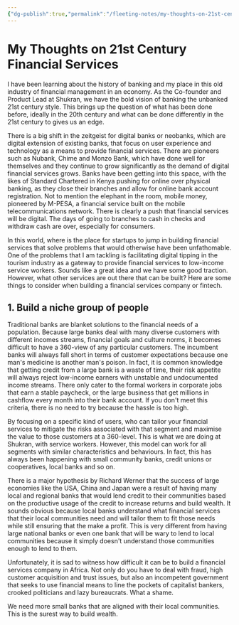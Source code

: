 ```yaml
---
{"dg-publish":true,"permalink":"/fleeting-notes/my-thoughts-on-21st-century-financial-services/","noteIcon":"2"}
---
```


# My Thoughts on 21st Century Financial Services

I have been learning about the history of banking and my place in this old industry of financial management in an economy. As the Co-founder and Product Lead at Shukran, we have the bold vision of banking the unbanked 21st century style. This brings up the question of what has been done before, ideally in the 20th century and what can be done differently in the 21st century to gives us an edge.

There is a big shift in the zeitgeist for digital banks or neobanks, which are digital extension of existing banks, that focus on user experience and technology as a means to provide financial services. There are pioneers such as Nubank, Chime and Monzo Bank, which have done well for themselves and they continue to grow significantly as the demand of digital financial services grows. Banks have been getting into this space, with the likes of Standard Chartered in Kenya pushing for online over physical banking, as they close their branches and allow for online bank account registration. Not to mention the elephant in the room, mobile money, pioneered by M-PESA, a financial service built on the mobile telecommunications network. There is clearly a push that financial services will be digital. The days of going to branches to cash in checks and withdraw cash are over, especially for consumers.

In this world, where is the place for startups to jump in building financial services that solve problems that would otherwise have been unfathomable. One of the problems that I am tackling is facilitating digital tipping in the tourism industry as a gateway to provide financial services to low-income service workers. Sounds like a great idea and we have some good traction. However, what other services are out there that can be built? Here are some things to consider when building a financial services company or fintech.

## 1. Build a niche group of people

Traditional banks are blanket solutions to the financial needs of a population. Because large banks deal with many diverse customers with different incomes streams, financial goals and culture norms, it becomes difficult to have a 360-view of any particular customers. The incumbent banks will always fall short in terms of customer expectations because one man's medicine is another man's poison. In fact, it is common knowledge that getting credit from a large bank is a waste of time, their risk appetite will always reject low-income earners with unstable and undocumented income streams. There only cater to the formal workers in corporate jobs that earn a stable paycheck, or the large business that get millions in cashflow every month into their bank account. If you don't meet this criteria, there is no need to try because the hassle is too high.

By focusing on a specific kind of users, who can tailor your financial services to mitigate the risks associated with that segment and maximise the value to those customers at a 360-level. This is what we are doing at Shukran, with service workers. However, this model can work for all segments with similar characteristics and behaviours. In fact, this has always been happening with small community banks, credit unions or cooperatives, local banks and so on. 

There is a major hypothesis by Richard Werner that the success of large economies like the USA, China and Japan were a result of having many local and regional banks that would lend credit to their communities based on the productive usage of the credit to increase returns and build wealth. It sounds obvious because local banks understand what financial services that their local communities need and will tailor them to fit those needs while still ensuring that the make a profit. This is very different from having large national banks or even one bank that will be wary to lend to local communities because it simply doesn't understand those communities enough to lend to them. 

Unfortunately, it is sad to witness how difficult it can be to build a financial services company in Africa. Not only do you have to deal with fraud, high customer acquisition and trust issues, but also an incompetent government that seeks to use financial means to line the pockets of capitalist bankers, crooked politicians and lazy bureaucrats. What a shame.

We need more small banks that are aligned with their local communities. This is the surest way to build wealth.